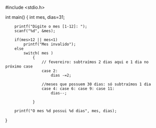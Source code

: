 #include <stdio.h>

int main()
{
        int mes,
            dias=31;

        printf("Digite o mes [1-12]: ");
        scanf("%d", &mes);

        if(mes>12 || mes<1)
            printf("Mes invalido");
        else
            switch( mes )
                {
                    // fevereiro: subtraímos 2 dias aqui e 1 dia no próximo case
                    case 2:
                        dias -=2;

                    //meses que possuem 30 dias: só subtraímos 1 dia
                    case 4: case 6: case 9: case 11:
                        dias--;

                }

        printf("O mes %d possui %d dias", mes, dias);

}

